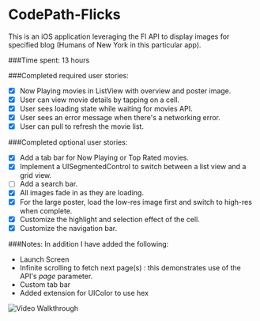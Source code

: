 # CodePath-Flicks

This is an iOS application leveraging the Fl API to display images for specified blog (Humans of New York in this particular app).

###Time spent: 13 hours

###Completed required user stories:
* [x] Now Playing movies in ListView with overview and poster image.
* [x] User can view movie details by tapping on a cell.
* [x] User sees loading state while waiting for movies API.
* [x] User sees an error message when there's a networking error. 
* [x] User can pull to refresh the movie list.

###Completed optional user stories:
* [x] Add a tab bar for Now Playing or Top Rated movies.
* [x] Implement a UISegmentedControl to switch between a list view and a grid view.
* [ ]	Add a search bar.
* [x]	All images fade in as they are loading.
* [x]	For the large poster, load the low-res image first and switch to high-res when complete.
* [x]	Customize the highlight and selection effect of the cell.
* [x]	Customize the navigation bar.

###Notes:
In addition I have added the following:
* Launch Screen
* Infinite scrolling to fetch next page(s) : this demonstrates use of the API's *page* parameter.
* Custom tab bar
* Added extension for UIColor to use hex

![Video Walkthrough](Flicks.gif)
